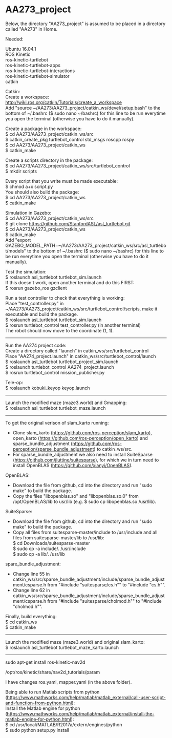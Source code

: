 # AA273_project

Below, the directory "AA273_project" is assumed to be placed in a directory called "AA273" in Home.  

Needed:  

Ubuntu 16.04.1  
ROS Kinetic  
ros-kinetic-turtlebot  
ros-kinetic-turtlebot-apps  
ros-kinetic-turtlebot-interactions  
ros-kinetic-turtlebot-simulator  
catkin

Catkin:  
Create a workspace:  
http://wiki.ros.org/catkin/Tutorials/create_a_workspace  
Add "source ~/AA273/AA273_project/catkin_ws/devel/setup.bash" to the bottom of ~/.bashrc ($ sudo nano ~/bashrc) for this line to be run everytime you open the terminal (otherwise you have to do it manually).  

Create a package in the workspace:  
$ cd AA273/AA273_project/catkin_ws/src  
$ catkin_create_pkg turtlebot_control std_msgs roscpp rospy  
$ cd AA273/AA273_project/catkin_ws  
$ catkin_make   

Create a scripts directory in the package:  
$ cd AA273/AA273_project/catkin_ws/src/turtlebot_control  
$ mkdir scripts  

Every script that you write must be made executable:  
$ chmod a+x script.py    
You should also build the package:  
$ cd AA273/AA273_project/catkin_ws  
$ catkin_make  

Simulation in Gazebo:  
$ cd AA273/AA273_project/catkin_ws/src  
$ git clone https://github.com/StanfordASL/asl_turtlebot.git  
$ cd AA273/AA273_project/catkin_ws    
$ catkin_make  
Add "export GAZEBO_MODEL_PATH=~/AA273/AA273_project/catkin_ws/src/asl_turtlebot/models" to the bottom of ~/.bashrc ($ sudo nano ~/bashrc) for this line to be run everytime you open the terminal (otherwise you have to do it manually).  

Test the simulation:  
$ roslaunch asl_turtlebot turtlebot_sim.launch  
If this doesn't work, open another terminal and do this FIRST:  
$ rosrun gazebo_ros gzclient  

Run a test controller to check that everything is working:  
Place "test_controller.py" in ~/AA273/AA273_project/catkin_ws/src/turtlebot_control/scripts, make it executable and build the package.  
$ roslaunch asl_turtlebot turtlebot_sim.launch  
$ rosrun turtlebot_control test_controller.py (in another terminal)  
The robot should now move to the coordinate (1, 1). 

*******

Run the AA274 project code:  
Create a directory called "launch" in catkin_ws/src/turtlebot_control  
Place "AA274_project.launch" in catkin_ws/src/turtlebot_control/launch  
$ roslaunch asl_turtlebot turtlebot_project_sim.launch  
$ roslaunch turtlebot_control AA274_project.launch  
$ rosrun turtlebot_control mission_publisher.py  

Tele-op:  
$ roslaunch kobuki_keyop keyop.launch  

*****

Launch the modified maze (maze3.world) and Gmapping:  
$ roslaunch asl_turtlebot turtlebot_maze.launch

**** 

To get the original verison of slam_karto running:  
- Clone slam_karto (https://github.com/ros-perception/slam_karto), open_karto (https://github.com/ros-perception/open_karto) and sparse_bundle_adjustment (https://github.com/ros-perception/sparse_bundle_adjustment) to catkin_ws/src.  
- For sparse_bundle_adjustment we also need to install SuiteSparse (https://github.com/jluttine/suitesparse), for which we in turn need to install OpenBLAS (https://github.com/xianyi/OpenBLAS).  

OpenBLAS:  
- Download the file from github, cd into the directory and run "sudo make" to build the package.
- Copy the files "libopenblas.so" and "libopenblas.so.0" from /opt/OpenBLAS/lib to usr/lib (e.g. $ sudo cp libopenblas.so /usr/lib).  

SuiteSparse:  
- Download the file from github, cd into the directory and run "sudo make" to build the package.
- Copy all files from suitesparse-master/include to /usr/include and all files from suitesparse-master/lib to /usr/lib:  
$ cd Downloads/suitesparse-master  
$ sudo cp -a include/. /usr/include  
$ sudo cp -a lib/. /usr/lib  

spare_bundle_adjustment:  
- Change line 55 in catkin_ws/src/sparse_bundle_adjustment/include/sparse_bundle_adjustment/csparse.h from "#include "suitesparse/cs.h"" to "#include "cs.h"".  
- Change line 62 in catkin_ws/src/sparse_bundle_adjustment/include/sparse_bundle_adjustment/csparse.h from "#include "suitesparse/cholmod.h"" to "#include "cholmod.h"".  

Finally, build everything:  
$ cd catkin_ws  
$ catkin_make

*****

Launch the modified maze (maze3.world) and original slam_karto:  
$ roslaunch asl_turtlebot turtlebot_maze_karto.launch  


****

sudo apt-get install ros-kinetic-nav2d  

/opt/ros/kinetic/share/nav2d_tutorials/param  

I have changes ros.yaml, mapper.yaml (in the above folder).  

Being able to run Matlab scripts from python (https://www.mathworks.com/help/matlab/matlab_external/call-user-script-and-function-from-python.html):  
Install the Matlab engine for python (https://www.mathworks.com/help/matlab/matlab_external/install-the-matlab-engine-for-python.html):  
$ cd /usr/local/MATLAB/R2017a/extern/engines/python  
$ sudo python setup.py install  



